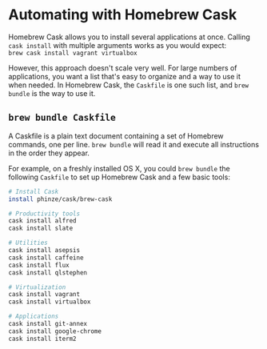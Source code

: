 # Automating with Homebrew Cask
Homebrew Cask allows you to install several applications at once. Calling `cask install` with multiple arguments works as you would expect:  
`brew cask install vagrant virtualbox`

However, this approach doesn't scale very well. For large numbers of applications, you want a list that's easy to organize and a way to use it when needed. In Homebrew Cask, the `Caskfile` is one such list, and `brew bundle` is the way to use it.

## `brew bundle Caskfile`
A Caskfile is a plain text document containing a set of Homebrew commands, one per line. `brew bundle` will read it and execute all instructions in the order they appear.

For example, on a freshly installed OS X, you could `brew bundle` the following `Caskfile` to set up Homebrew Cask and a few basic tools:
```bash
# Install Cask
install phinze/cask/brew-cask

# Productivity tools
cask install alfred
cask install slate

# Utilities
cask install asepsis
cask install caffeine
cask install flux
cask install qlstephen

# Virtualization
cask install vagrant
cask install virtualbox

# Applications
cask install git-annex
cask install google-chrome
cask install iterm2
```

